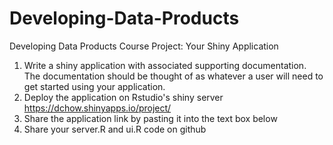 Developing-Data-Products
========================

Developing Data Products Course Project: 
Your Shiny Application

1. Write a shiny application with associated supporting documentation. 
   The documentation should be thought of as whatever a user will need 
   to get started using your application.
2. Deploy the application on Rstudio's shiny server
	https://dchow.shinyapps.io/project/
3. Share the application link by pasting it into the text box below
4. Share your server.R and ui.R code on github
